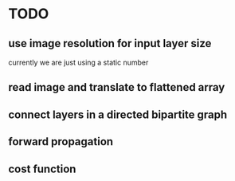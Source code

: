 # TODO

## use image resolution for input layer size

currently we are just using a static number

## read image and translate to flattened array

## connect layers in a directed bipartite graph

## forward propagation

## cost function
